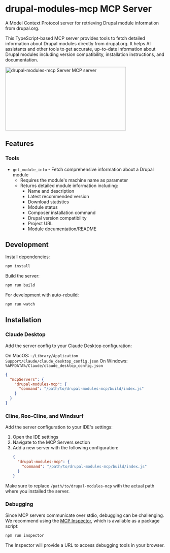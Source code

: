 # drupal-modules-mcp MCP Server

A Model Context Protocol server for retrieving Drupal module information from drupal.org.

This TypeScript-based MCP server provides tools to fetch detailed information about Drupal modules directly from drupal.org. It helps AI assistants and other tools to get accurate, up-to-date information about Drupal modules including version compatibility, installation instructions, and documentation.

<a href="https://glama.ai/mcp/servers/yuseiq2ka3"><img width="380" height="200" src="https://glama.ai/mcp/servers/yuseiq2ka3/badge" alt="drupal-modules-mcp Server MCP server" /></a>

## Features

### Tools
- `get_module_info` - Fetch comprehensive information about a Drupal module
  - Requires the module's machine name as parameter
  - Returns detailed module information including:
    - Name and description
    - Latest recommended version
    - Download statistics
    - Module status
    - Composer installation command
    - Drupal version compatibility
    - Project URL
    - Module documentation/README

## Development

Install dependencies:
```bash
npm install
```

Build the server:
```bash
npm run build
```

For development with auto-rebuild:
```bash
npm run watch
```

## Installation

### Claude Desktop

Add the server config to your Claude Desktop configuration:

On MacOS: `~/Library/Application Support/Claude/claude_desktop_config.json`
On Windows: `%APPDATA%/Claude/claude_desktop_config.json`

```json
{
  "mcpServers": {
    "drupal-modules-mcp": {
      "command": "/path/to/drupal-modules-mcp/build/index.js"
    }
  }
}
```

### Cline, Roo-Cline, and Windsurf

Add the server configuration to your IDE's settings:

1. Open the IDE settings
2. Navigate to the MCP Servers section
3. Add a new server with the following configuration:
   ```json
   {
     "drupal-modules-mcp": {
       "command": "/path/to/drupal-modules-mcp/build/index.js"
     }
   }
   ```

Make sure to replace `/path/to/drupal-modules-mcp` with the actual path where you installed the server.

### Debugging

Since MCP servers communicate over stdio, debugging can be challenging. We recommend using the [MCP Inspector](https://github.com/modelcontextprotocol/inspector), which is available as a package script:

```bash
npm run inspector
```

The Inspector will provide a URL to access debugging tools in your browser.
